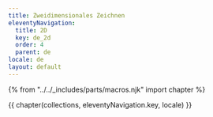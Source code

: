 ```yaml
---
title: Zweidimensionales Zeichnen
eleventyNavigation:
  title: 2D
  key: de_2d
  order: 4
  parent: de
locale: de
layout: default
---
```


{% from "../../_includes/parts/macros.njk" import chapter %}

{{ chapter(collections, eleventyNavigation.key, locale) }}